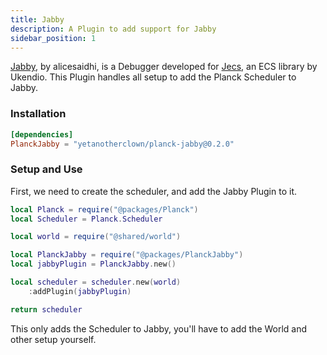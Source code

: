 ```yaml
---
title: Jabby
description: A Plugin to add support for Jabby
sidebar_position: 1
---
```


[Jabby](https://github.com/alicesaidhi/jabby), by alicesaidhi, is a Debugger developed for [Jecs](https://github.com/Ukendio/jecs), an ECS library by Ukendio.
This Plugin handles all setup to add the Planck Scheduler to Jabby.

### Installation

```toml title="wally.toml"
[dependencies]
PlanckJabby = "yetanotherclown/planck-jabby@0.2.0"
```

### Setup and Use

First, we need to create the scheduler, and add the Jabby Plugin to it.

```lua title="src/shared/scheduler.luau"
local Planck = require("@packages/Planck")
local Scheduler = Planck.Scheduler

local world = require("@shared/world")

local PlanckJabby = require("@packages/PlanckJabby")
local jabbyPlugin = PlanckJabby.new()

local scheduler = scheduler.new(world)
    :addPlugin(jabbyPlugin)

return scheduler
```

This only adds the Scheduler to Jabby, you'll have to add the
World and other setup yourself.